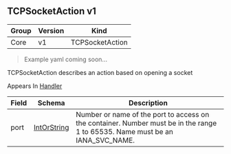 ## TCPSocketAction v1

Group        | Version     | Kind
------------ | ---------- | -----------
Core | v1 | TCPSocketAction

> Example yaml coming soon...



TCPSocketAction describes an action based on opening a socket

<aside class="notice">
Appears In  <a href="#handler-v1">Handler</a> </aside>

Field        | Schema     | Description
------------ | ---------- | -----------
port | [IntOrString](#intorstring-intstr) | Number or name of the port to access on the container. Number must be in the range 1 to 65535. Name must be an IANA_SVC_NAME.

